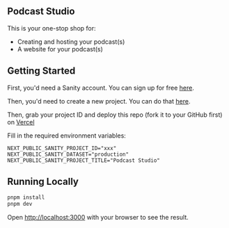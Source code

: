 ## Podcast Studio

This is your one-stop shop for:
- Creating and hosting your podcast(s)
- A website for your podcast(s)

## Getting Started

First, you'd need a Sanity account. You can sign up for free [here](https://www.sanity.io/signup).

Then, you'd need to create a new project. You can do that [here](https://www.sanity.io/get-started/create-project).

Then, grab your project ID and deploy this repo (fork it to your GitHub first) on [Vercel](https://vercel.com)

Fill in the required environment variables:

```dotenv
NEXT_PUBLIC_SANITY_PROJECT_ID="xxx"
NEXT_PUBLIC_SANITY_DATASET="production"
NEXT_PUBLIC_SANITY_PROJECT_TITLE="Podcast Studio"
```

## Running Locally
```bash
pnpm install
pnpm dev
```

Open [http://localhost:3000](http://localhost:3000) with your browser to see the result.
